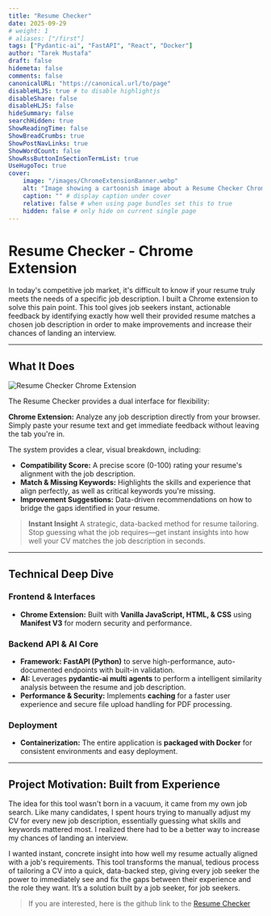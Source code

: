 ```yaml
---
title: "Resume Checker"
date: 2025-09-29
# weight: 1
# aliases: ["/first"]
tags: ["Pydantic-ai", "FastAPI", "React", "Docker"]
author: "Tarek Mustafa"
draft: false
hidemeta: false
comments: false
canonicalURL: "https://canonical.url/to/page"
disableHLJS: true # to disable highlightjs
disableShare: false
disableHLJS: false
hideSummary: false
searchHidden: true
ShowReadingTime: false
ShowBreadCrumbs: true
ShowPostNavLinks: true
ShowWordCount: false
ShowRssButtonInSectionTermList: true
UseHugoToc: true
cover:
    image: "/images/ChromeExtensionBanner.webp"
    alt: "Image showing a cartoonish image about a Resume Checker Chrome extension"
    caption: "" # display caption under cover
    relative: false # when using page bundles set this to true
    hidden: false # only hide on current single page
---
```


# Resume Checker - Chrome Extension

In today's competitive job market, it's difficult to know if your resume truly meets the needs of a specific job description. I built a Chrome extension to solve this  pain point. This tool gives job seekers instant, actionable feedback by identifying exactly how well their provided resume matches a chosen job description in order to make improvements and increase their chances of landing an interview.

---

## What It Does

![Resume Checker Chrome Extension](/images/resumeChecker.webp)

The Resume Checker provides a dual interface for flexibility:

**Chrome Extension:** Analyze any job description directly from your browser. Simply paste your resume text and get immediate feedback without leaving the tab you're in.

The system provides a clear, visual breakdown, including:
*   **Compatibility Score:** A precise score (0-100) rating your resume's alignment with the job description.
*   **Match & Missing Keywords:** Highlights the skills and experience that align perfectly, as well as critical keywords you're missing.
*   **Improvement Suggestions:** Data-driven recommendations on how to bridge the gaps identified in your resume.

> **Instant Insight** A strategic, data-backed method for resume tailoring. Stop guessing what the job requires—get instant insights into how well your CV matches the job description in seconds.

---

## Technical Deep Dive

### **Frontend & Interfaces**
*   **Chrome Extension:** Built with **Vanilla JavaScript, HTML, & CSS** using **Manifest V3** for modern security and performance.

### **Backend API & AI Core**
*   **Framework:** **FastAPI (Python)** to serve high-performance, auto-documented endpoints with built-in validation.
*   **AI:** Leverages **pydantic-ai multi agents** to perform a intelligent similarity analysis between the resume and job description.
*   **Performance & Security:** Implements **caching** for a faster user experience and secure file upload handling for PDF processing.

### **Deployment**
*   **Containerization:** The entire application is **packaged with Docker** for consistent environments and easy deployment.

---

## Project Motivation: Built from Experience

The idea for this tool wasn't born in a vacuum, it came from my own job search. Like many candidates, I spent hours trying to manually adjust my CV for every new job description, essentially guessing what skills and keywords mattered most. I realized there had to be a better way to increase my chances of landing an interview.

I wanted instant, concrete insight into how well my resume actually aligned with a job's requirements. This tool transforms the manual, tedious process of tailoring a CV into a quick, data-backed step, giving every job seeker the power to immediately see and fix the gaps between their experience and the role they want. It’s a solution built by a job seeker, for job seekers.

> If you are interested, here is the github link to the [Resume Checker](https://github.com/TAMustafa/ResumeCheckerAPI)